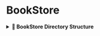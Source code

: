 # BookStore
<details> <summary><strong>📁 BookStore Directory Structure</strong></summary>
BookStore/
├── .github/               # GitHub Actions CI/CD workflows
├── bookstore/             # Main Spring Boot application
│   ├── src/
│   │   ├── main/          # Application source code (Java + resources)
│   │   └── test/          # Unit tests
│   └── pom.xml            # Maven build configuration
├── docker-compose.yml     # Docker config for DB + Spring Boot app
└── README.md              # Project documentation

</details>
